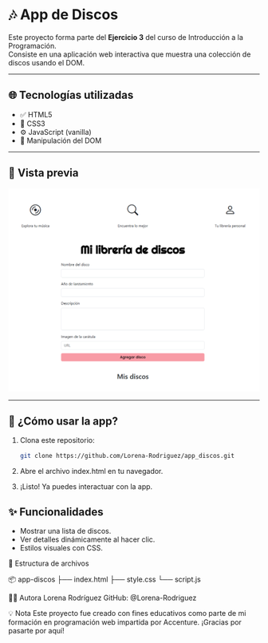 # 🎶 App de Discos

Este proyecto forma parte del **Ejercicio 3** del curso de Introducción a la Programación.  
Consiste en una aplicación web interactiva que muestra una colección de discos usando el DOM.

---

## 🌐 Tecnologías utilizadas

- ✅ HTML5
- 🎨 CSS3
- ⚙️ JavaScript (vanilla)
- 🧠 Manipulación del DOM

---

## 📸 Vista previa

![Vista previa de la app](images/captura-app.png)


---

## 🚀 ¿Cómo usar la app?

1. Clona este repositorio:
   ```bash
   git clone https://github.com/Lorena-Rodriguez/app_discos.git

2. Abre el archivo index.html en tu navegador.

3. ¡Listo! Ya puedes interactuar con la app.

## ✨ Funcionalidades

- Mostrar una lista de discos.
- Ver detalles dinámicamente al hacer clic.
- Estilos visuales con CSS.


📁 Estructura de archivos

📦 app-discos ├── index.html ├── style.css └── script.js

🙋‍♀️ Autora
Lorena Rodríguez
GitHub: @Lorena-Rodriguez

💡 Nota
Este proyecto fue creado con fines educativos como parte de mi formación en programación web impartida por Accenture. ¡Gracias por pasarte por aquí!

